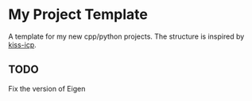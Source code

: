 # My Project Template

A template for my new cpp/python projects.
The structure is inspired by [kiss-icp](https://github.com/PRBonn/kiss-icp).

## TODO
Fix the version of Eigen

